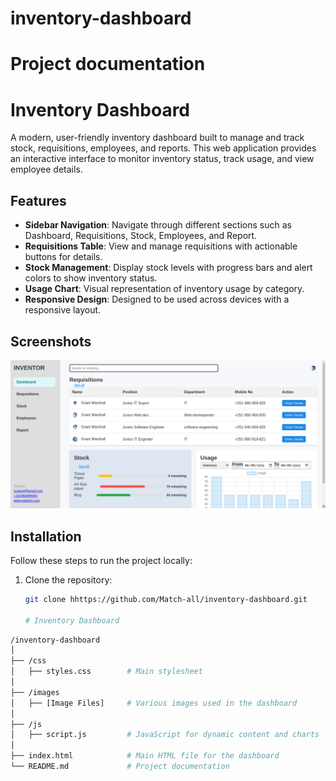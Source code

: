 # inventory-dashboard
# Project documentation

# Inventory Dashboard

A modern, user-friendly inventory dashboard built to manage and track stock, requisitions, employees, and reports. This web application provides an interactive interface to monitor inventory status, track usage, and view employee details.

## Features

- **Sidebar Navigation**: Navigate through different sections such as Dashboard, Requisitions, Stock, Employees, and Report.
- **Requisitions Table**: View and manage requisitions with actionable buttons for details.
- **Stock Management**: Display stock levels with progress bars and alert colors to show inventory status.
- **Usage Chart**: Visual representation of inventory usage by category.
- **Responsive Design**: Designed to be used across devices with a responsive layout.

## Screenshots

![Dashboard Screenshot](images/dashoard.png)

## Installation

Follow these steps to run the project locally:

1. Clone the repository:
   ```bash
   git clone hhttps://github.com/Match-all/inventory-dashboard.git

   # Inventory Dashboard

```bash
/inventory-dashboard
│
├── /css
│   ├── styles.css        # Main stylesheet
│
├── /images
│   ├── [Image Files]     # Various images used in the dashboard
│
├── /js
│   ├── script.js         # JavaScript for dynamic content and charts
│
├── index.html            # Main HTML file for the dashboard
└── README.md             # Project documentation

